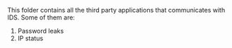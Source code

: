 This folder contains all the third party applications that communicates with IDS.
Some of them are:
1. Password leaks
2. IP status
